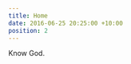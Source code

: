 ```yaml
---
title: Home
date: 2016-06-25 20:25:00 +10:00
position: 2
---
```


<div class="home">
    <div class="super-heading">Know God.</div>
</div>
